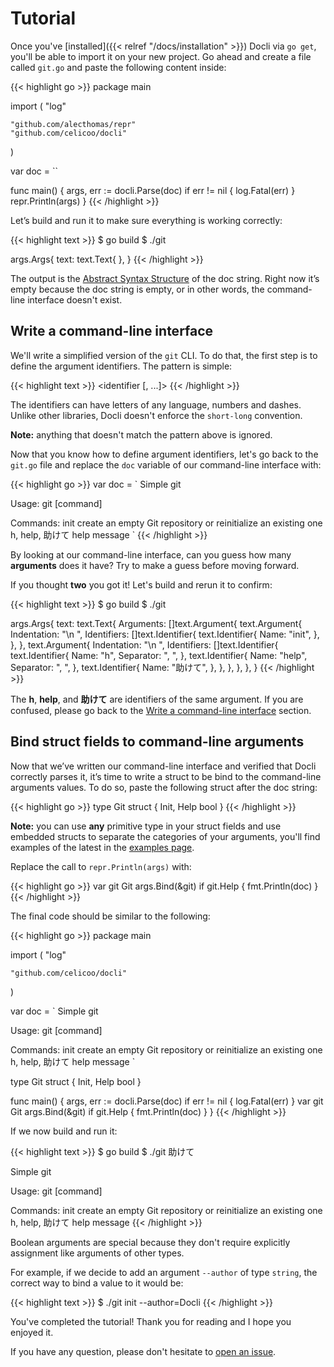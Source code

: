 # Tutorial

Once you've [installed]({{< relref "/docs/installation" >}}) Docli via `go get`, you'll be able to import it on your new project. Go ahead and create a file called `git.go` and paste the following content inside:

{{< highlight go >}}
package main

import (
	"log"

	"github.com/alecthomas/repr"
	"github.com/celicoo/docli"
)

var doc = ``

func main() {
	args, err := docli.Parse(doc)
	if err != nil {
		log.Fatal(err)
	}
	repr.Println(args)
}
{{< /highlight >}}

Let’s build and run it to make sure everything is working correctly:

{{< highlight text >}}
$ go build
$ ./git

args.Args{
  text: text.Text{
  },
}
{{< /highlight >}}

The output is the [Abstract Syntax Structure](https://en.wikipedia.org/wiki/Abstract_syntax_tree) of the doc string. Right now it’s empty because the doc string is empty, or in other words, the command-line interface doesn't exist.

## Write a command-line interface

We'll write a simplified version of the `git` CLI. To do that, the first step is to define the argument identifiers. The pattern is simple:

{{< highlight text >}}
<indent with spaces or tabs><identifier [, <identifier>...]>
{{< /highlight >}}

The identifiers can have letters of any language, numbers and dashes. Unlike other libraries, Docli doesn't enforce the `short-long` convention.

**Note:** anything that doesn't match the pattern above is ignored.

Now that you know how to define argument identifiers, let's go back to the `git.go` file and replace the `doc` variable of our command-line interface with:

{{< highlight go >}}
var doc = `
Simple git

Usage: git [command]

Commands:
     init         create an empty Git repository or reinitialize an existing one
  h, help, 助けて  help message
`
{{< /highlight >}}

By looking at our command-line interface, can you guess how many **arguments** does it have? Try to make a guess before moving forward.

If you thought **two** you got it! Let's build and rerun it to confirm:

{{< highlight text >}}
$ go build
$ ./git

args.Args{
  text: text.Text{
    Arguments: []text.Argument{
      text.Argument{
        Indentation: "\n     ",
        Identifiers: []text.Identifier{
          text.Identifier{
            Name: "init",
          },
        },
      },
      text.Argument{
        Indentation: "\n  ",
        Identifiers: []text.Identifier{
          text.Identifier{
            Name: "h",
            Separator: ", ",
          },
          text.Identifier{
            Name: "help",
            Separator: ", ",
          },
          text.Identifier{
            Name: "助けて",
          },
        },
      },
    },
  },
}
{{< /highlight >}}

The **h**, **help**, and **助けて** are identifiers of the same argument. If you are confused, please go back to the [Write a command-line interface](#write-a-command-line-interface) section.

## Bind struct fields to command-line arguments

Now that we’ve written our command-line interface and verified that Docli correctly parses it, it’s time to write a struct to be bind to the command-line arguments values. To do so, paste the following struct after the doc string:

{{< highlight go >}}
type Git struct {
	Init,
	Help bool
}
{{< /highlight >}}

**Note:** you can use **any** primitive type in your struct fields and use embedded structs to separate the categories of your arguments, you'll find examples of the latest in the [examples page](https://github.com/celicoo/docli/tree/master/examples).

Replace the call to `repr.Println(args)` with:

{{< highlight go >}}
var git Git
args.Bind(&git)
if git.Help {
    fmt.Println(doc)
}
{{< /highlight >}}

The final code should be similar to the following:

{{< highlight go >}}
package main

import (
	"log"

	"github.com/celicoo/docli"
)

var doc = `
Simple git

Usage: git [command]

Commands:
     init         create an empty Git repository or reinitialize an existing one
  h, help, 助けて  help message
`

type Git struct {
	Init,
	Help bool
}

func main() {
	args, err := docli.Parse(doc)
	if err != nil {
		log.Fatal(err)
	}
    var git Git
    args.Bind(&git)
    if git.Help {
        fmt.Println(doc)
    }
}
{{< /highlight >}}

If we now build and run it:

{{< highlight text >}}
$ go build
$ ./git 助けて

Simple git

Usage: git [command]

Commands:
     init         create an empty Git repository or reinitialize an existing one
  h, help, 助けて  help message
{{< /highlight >}}

Boolean arguments are special because they don't require explicitly assignment like arguments of other types.

For example, if we decide to add an argument `--author` of type `string`, the correct way to bind a value to it would be:

{{< highlight text >}}
$ ./git init --author=Docli
{{< /highlight >}}

You've completed the tutorial! Thank you for reading and I hope you enjoyed it.

If you have any question, please don't hesitate to [open an issue](https://github.com/celicoo/docli/issues).
